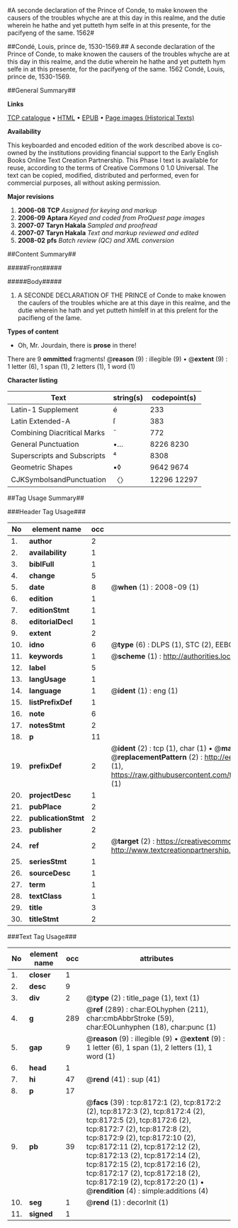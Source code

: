 #A seconde declaration of the Prince of Conde, to make knowen the causers of the troubles whyche are at this day in this realme, and the dutie wherein he hathe and yet putteth hym selfe in at this presente, for the pacifyeng of the same. 1562#

##Condé, Louis, prince de, 1530-1569.##
A seconde declaration of the Prince of Conde, to make knowen the causers of the troubles whyche are at this day in this realme, and the dutie wherein he hathe and yet putteth hym selfe in at this presente, for the pacifyeng of the same. 1562
Condé, Louis, prince de, 1530-1569.

##General Summary##

**Links**

[TCP catalogue](http://www.ota.ox.ac.uk/tcp/)  • 
[HTML](http://tei.it.ox.ac.uk/tcp/Texts-HTML/free/A06/A06379.html)  • 
[EPUB](http://tei.it.ox.ac.uk/tcp/Texts-EPUB/free/A06/A06379.epub) • 
[Page images (Historical Texts)](https://data.historicaltexts.jisc.ac.uk/view?pubId=eebo-99843438e&pageId=eebo-99843438e-8172-1)

**Availability**

This keyboarded and encoded edition of the
	       work described above is co-owned by the institutions
	       providing financial support to the Early English Books
	       Online Text Creation Partnership. This Phase I text is
	       available for reuse, according to the terms of Creative
	       Commons 0 1.0 Universal. The text can be copied,
	       modified, distributed and performed, even for
	       commercial purposes, all without asking permission.

**Major revisions**

1. __2006-08__ __TCP__ *Assigned for keying and markup*
1. __2006-09__ __Aptara__ *Keyed and coded from ProQuest page images*
1. __2007-07__ __Taryn Hakala__ *Sampled and proofread*
1. __2007-07__ __Taryn Hakala__ *Text and markup reviewed and edited*
1. __2008-02__ __pfs__ *Batch review (QC) and XML conversion*

##Content Summary##

#####Front#####

#####Body#####

1. A SECONDE DECLARATION
OF THE PRINCE
of Conde to make knowen the cauſers
of the troubles whiche are at
this daye in this realme, and
the dutie wherein he hath
and yet putteth himſelf
in at this preſent for
the pacifieng of
the ſame.

**Types of content**

  * Oh, Mr. Jourdain, there is **prose** in there!

There are 9 **ommitted** fragments! 
 @__reason__ (9) : illegible (9)  •  @__extent__ (9) : 1 letter (6), 1 span (1), 2 letters (1), 1 word (1)

**Character listing**


|Text|string(s)|codepoint(s)|
|---|---|---|
|Latin-1 Supplement|é|233|
|Latin Extended-A|ſ|383|
|Combining             Diacritical Marks|̄|772|
|General Punctuation|•…|8226 8230|
|Superscripts             and Subscripts|⁴|8308|
|Geometric Shapes|▪◊|9642 9674|
|CJKSymbolsandPunctuation|〈〉|12296 12297|

##Tag Usage Summary##

###Header Tag Usage###

|No|element name|occ|attributes|
|---|---|---|---|
|1.|__author__|2||
|2.|__availability__|1||
|3.|__biblFull__|1||
|4.|__change__|5||
|5.|__date__|8| @__when__ (1) : 2008-09 (1)|
|6.|__edition__|1||
|7.|__editionStmt__|1||
|8.|__editorialDecl__|1||
|9.|__extent__|2||
|10.|__idno__|6| @__type__ (6) : DLPS (1), STC (2), EEBO-CITATION (1), PROQUEST (1), VID (1)|
|11.|__keywords__|1| @__scheme__ (1) : http://authorities.loc.gov/ (1)|
|12.|__label__|5||
|13.|__langUsage__|1||
|14.|__language__|1| @__ident__ (1) : eng (1)|
|15.|__listPrefixDef__|1||
|16.|__note__|6||
|17.|__notesStmt__|2||
|18.|__p__|11||
|19.|__prefixDef__|2| @__ident__ (2) : tcp (1), char (1)  •  @__matchPattern__ (2) : ([0-9\-]+):([0-9IVX]+) (1), (.+) (1)  •  @__replacementPattern__ (2) : http://eebo.chadwyck.com/downloadtiff?vid=$1&page=$2 (1), https://raw.githubusercontent.com/textcreationpartnership/Texts/master/tcpchars.xml#$1 (1)|
|20.|__projectDesc__|1||
|21.|__pubPlace__|2||
|22.|__publicationStmt__|2||
|23.|__publisher__|2||
|24.|__ref__|2| @__target__ (2) : https://creativecommons.org/publicdomain/zero/1.0/ (1), http://www.textcreationpartnership.org/docs/. (1)|
|25.|__seriesStmt__|1||
|26.|__sourceDesc__|1||
|27.|__term__|1||
|28.|__textClass__|1||
|29.|__title__|3||
|30.|__titleStmt__|2||


###Text Tag Usage###

|No|element name|occ|attributes|
|---|---|---|---|
|1.|__closer__|1||
|2.|__desc__|9||
|3.|__div__|2| @__type__ (2) : title_page (1), text (1)|
|4.|__g__|289| @__ref__ (289) : char:EOLhyphen (211), char:cmbAbbrStroke (59), char:EOLunhyphen (18), char:punc (1)|
|5.|__gap__|9| @__reason__ (9) : illegible (9)  •  @__extent__ (9) : 1 letter (6), 1 span (1), 2 letters (1), 1 word (1)|
|6.|__head__|1||
|7.|__hi__|47| @__rend__ (41) : sup (41)|
|8.|__p__|17||
|9.|__pb__|39| @__facs__ (39) : tcp:8172:1 (2), tcp:8172:2 (2), tcp:8172:3 (2), tcp:8172:4 (2), tcp:8172:5 (2), tcp:8172:6 (2), tcp:8172:7 (2), tcp:8172:8 (2), tcp:8172:9 (2), tcp:8172:10 (2), tcp:8172:11 (2), tcp:8172:12 (2), tcp:8172:13 (2), tcp:8172:14 (2), tcp:8172:15 (2), tcp:8172:16 (2), tcp:8172:17 (2), tcp:8172:18 (2), tcp:8172:19 (2), tcp:8172:20 (1)  •  @__rendition__ (4) : simple:additions (4)|
|10.|__seg__|1| @__rend__ (1) : decorInit (1)|
|11.|__signed__|1||
